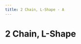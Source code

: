 ```yaml
---
title: 2 Chain, L-Shape - A
---
```

# 2 Chain, L-Shape
<ClientOnly>
<AssetLoader />
<GameSlides :jsonFileToLoad="'basics/2chain_a.json'" :useRandomSeed="false" :useManualData="false" :replay="true"></GameSlides>

</ClientOnly>